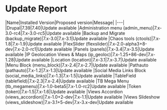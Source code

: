# Update Report

|Name|Installed Version|Proposed version|Message|
|---|
|Drupal|7.39|7.40|Update available
|Administration menu (admin_menu)|7.x-3.0-rc4|7.x-3.0-rc5|Update available
|Backup and Migrate (backup_migrate)|7.x-3.0|7.x-3.1|Update available
|Chaos tools (ctools)|7.x-1.8|7.x-1.9|Update available
|FlexSlider (flexslider)|7.x-2.0-alpha3+8-dev|7.x-2.0-rc1|Update available
|Panels (panels)|7.x-3.4|7.x-3.5|Update available
|IP Geolocation Views & Maps (ip_geoloc)|7.x-1.25+86-dev|7.x-1.28|Update available
|Location (location)|7.x-3.1|7.x-3.7|Update available
|Menu Block (menu_block)|7.x-2.4|7.x-2.7|Update available
|Pathauto (pathauto)|7.x-1.2|7.x-1.3|Update available
|Social Media Links Block (social_media_links)|7.x-1.3|7.x-1.5|Update available
|TableField (tablefield)|7.x-2.3|7.x-2.4|Update available
|TB Mega Menu (tb_megamenu)|7.x-1.0-beta5|7.x-1.0-rc2|Update available
|Token (token)|7.x-1.5|7.x-1.6|Update available
|Views Accordion (views_accordion)|7.x-1.0+2-dev|7.x-1.1|Update available
|Views Slideshow (views_slideshow)|7.x-3.1+5-dev|7.x-3.x-dev|Update available

